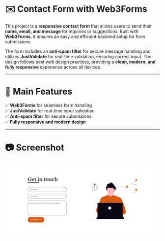 # ✉️ Contact Form with Web3Forms  

This project is a **responsive contact form** that allows users to send their **name, email, and message** for inquiries or suggestions. Built with **Web3Forms**, it ensures an easy and efficient backend setup 
for form submissions.  

The form includes an **anti-spam filter** for secure message handling and utilizes **JustValidate** for real-time validation, ensuring correct input. The design follows best web 
design practices, providing a **clean, modern, and fully responsive** experience across all devices.  

---

# **🚀 Main Features**  

✅ **Web3Forms** for seamless form handling  
✅ **JustValidate** for real-time input validation  
✅ **Anti-spam filter** for secure submissions  
✅ **Fully responsive and modern design**  

---

# **📷 Screenshot** 

![Screenshot](./screenshot/img.png)
